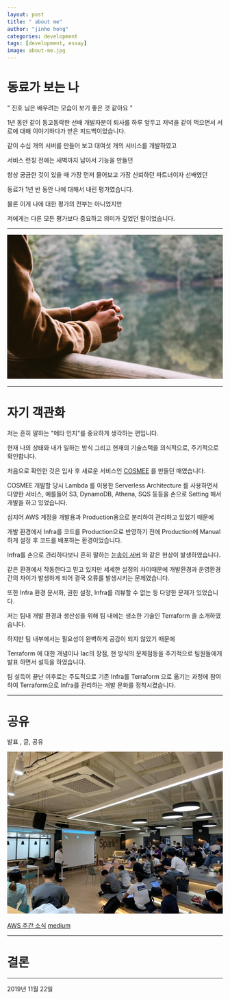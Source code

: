 ```yaml
---
layout: post
title: " about me"
author: "jinho hong"
categories: development
tags: [development, essay]
image: about-me.jpg
---
```


# 동료가 보는 나

" 진호 님은 배우려는 모습이 보기 좋은 것 같아요 "

1년 동안 같이 동고동락한 선배 개발자분이 퇴사를 하루 앞두고 저녁을 같이 먹으면서 서로에 대해 이야기하다가 받은 피드백이었습니다.

같이 수십 개의 서버를 만들어 보고 대여섯 개의 서비스를 개발하였고

서비스 런칭 전에는 새벽까지 남아서 기능을 만들던

항상 궁금한 것이 있을 때 가장 먼저 물어보고 가장 신뢰하던 파트너이자 선배였던

동료가 1년 반 동안 나에 대해서 내린 평가였습니다.

물론 이게 나에 대한 평가의 전부는 아니었지만

저에게는 다른 모든 평가보다 중요하고 의미가 깊었던 말이었습니다.

---

![](../assets/img/think.jpg)

---

# 자기 객관화

저는 흔히 말하는 "메타 인지"를 중요하게 생각하는 편입니다.

현재 나의 상태와 내가 일하는 방식 그리고 현재의 기술스택을 의식적으로, 주기적으로 확인합니다.

처음으로 확인한 것은 입사 후 새로운 서비스인 [COSMEE](https://m.blog.naver.com/wsb9393/221508016691) 를 만들던 때였습니다.

COSMEE 개발할 당시 Lambda 를 이용한 Serverless Architecture 를 사용하면서 다양한 서비스, 예를들어 S3, DynamoDB, Athena, SQS 등등을 손으로 Setting 해서 개발을 하고 있었습니다.

심지어 AWS 계정을 개발용과 Production용으로 분리하여 관리하고 있었기 때문에

개발 환경에서 Infra를 코드를 Production으로 반영하기 전에 Production에 Manual하게 설정 후 코드를 배포하는 환경이었습니다.

Infra를 손으로 관리하다보니 흔히 말하는 [눈송이 서버](https://bcho.tistory.com/1224) 와 같은 현상이 발생하였습니다.

같은 환경에서 작동한다고 믿고 있지만 세세한 설정의 차이때문에 개발환경과 운영환경 간의 차이가 발생하게 되어 결국 오류를 발생시키는 문제였습니다.

또한 Infra 환경 문서화, 권한 설정, Infra를 리뷰할 수 없는 등 다양한 문제가 있었습니다.

저는 팀내 개발 환경과 생산성을 위해 팀 내에는 생소한 기술인 Terraform 을 소개하였습니다.

하지만 팀 내부에서는 필요성이 완벽하게 공감이 되지 않았기 때문에

Terraform 에 대한 개념이나 Iac의 장점, 현 방식의 문제점등을 주기적으로 팀원들에게 발표 하면서 설득을 하였습니다.

팀 설득이 끝난 이후로는 주도적으로 기존 Infra를 Terraform 으로 옮기는 과정에 참여하여 Terraform으로 Infra를 관리하는 개발 문화를 정착시켰습니다.

---

# 공유
발표 , 글, 공유


![](../assets/img/meetup.jpg)

[AWS 주간 소식](https://aws.amazon.com/ko/blogs/korea/week-in-review-13-8-18/)
[medium](https://engineering.huiseoul.com/lambda-%ED%95%9C%EA%B0%9C%EB%A1%9C-%EB%A7%8C%EB%93%9C%EB%8A%94-on-demand-image-resizing-d48167cc1c31)


---

# 결론

---

2019년 11월 22일
